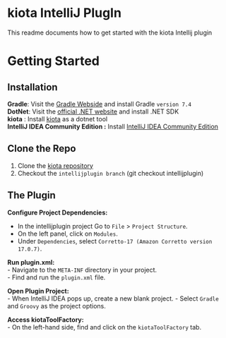 # kiota IntelliJ PlugIn

This readme documents how to get started with the kiota Intellij plugin
# Getting Started
## Installation
**Gradle**: Visit the [Gradle Webside](https://gradle.org/install/) and install Gradle `version 7.4`   
**DotNet**: Visit the [official .NET website](https://dotnet.microsoft.com/en-us/download) and install .NET SDK  
**kiota** : Install [kiota](https://learn.microsoft.com/en-us/openapi/kiota/install#install-as-net-tool) as a dotnet tool  
**IntelliJ IDEA Community Edition :** Install [IntelliJ IDEA Community Edition](https://www.jetbrains.com/idea/download)  
## Clone the Repo

1. Clone the [kiota repository](https://www.jetbrains.com/idea/download) 
2. Checkout the `intellijplugin branch`  (git checkout intellijplugin)

## The Plugin
**Configure Project Dependencies:**
- In the intellijplugin project Go to `File` > `Project Structure`.
- On the left panel, click on `Modules`.
- Under `Dependencies`, select `Corretto-17 (Amazon Corretto version 17.0.7)`.

**Run plugin.xml:**  
    - Navigate to the `META-INF` directory in your project.  
    - Find and run the `plugin.xml` file.

**Open Plugin Project:**  
    - When IntelliJ IDEA pops up, create a new blank project.
    - Select `Gradle` and `Groovy` as the project options.

**Access kiotaToolFactory:**  
    - On the left-hand side, find and click on the `kiotaToolFactory` tab.






